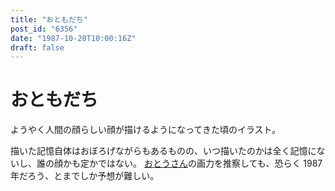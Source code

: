 ```yaml
---
title: "おともだち"
post_id: "6356"
date: "1987-10-20T10:00:16Z"
draft: false
---
```


# おともだち

ようやく人間の顔らしい顔が描けるようになってきた頃のイラスト。

描いた記憶自体はおぼろげながらもあるものの、いつ描いたのかは全く記憶にないし、誰の顔かも定かではない。
[おとうさん](../../1986/06/13-dad.md)の画力を推察しても、恐らく 1987 年だろう、とまでしか予想が難しい。
